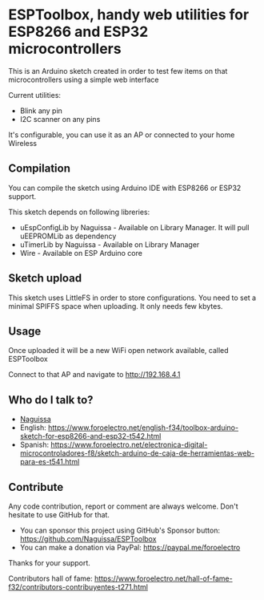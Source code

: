 # ESPToolbox, handy web utilities for ESP8266 and ESP32 microcontrollers

This is an Arduino sketch created in order to test few items on that microcontrollers using a simple web interface

Current utilities:
 - Blink any pin
 - I2C scanner on any pins

It's configurable, you can use it as an AP or connected to your home Wireless



## Compilation

You can compile the sketch using Arduino IDE with ESP8266 or ESP32 support.

This sketch depends on following libreries:
 - uEspConfigLib by Naguissa - Available on Library Manager. It will pull uEEPROMLib as dependency
 - uTimerLib by Naguissa - Available on Library Manager
 - Wire - Available on ESP Arduino core



## Sketch upload

This sketch uses LittleFS in order to store configurations. You need to set a minimal SPIFFS space when uploading. It only needs few kbytes.


## Usage ##

Once uploaded it will be a new WiFi open network available, called ESPToolbox

Connect to that AP and navigate to http://192.168.4.1



## Who do I talk to? ##

 * [Naguissa](https://github.com/Naguissa)
 * English: https://www.foroelectro.net/english-f34/toolbox-arduino-sketch-for-esp8266-and-esp32-t542.html
 * Spanish: https://www.foroelectro.net/electronica-digital-microcontroladores-f8/sketch-arduino-de-caja-de-herramientas-web-para-es-t541.html


## Contribute ##

Any code contribution, report or comment are always welcome. Don't hesitate to use GitHub for that.


 * You can sponsor this project using GitHub's Sponsor button: https://github.com/Naguissa/ESPToolbox
 * You can make a donation via PayPal: https://paypal.me/foroelectro


Thanks for your support.


Contributors hall of fame: https://www.foroelectro.net/hall-of-fame-f32/contributors-contribuyentes-t271.html
